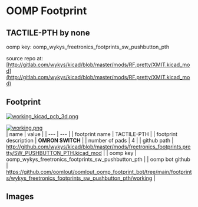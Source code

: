 # OOMP Footprint  
## TACTILE-PTH  by none  
  
oomp key: oomp_wykys_freetronics_footprints_sw_pushbutton_pth  
  
source repo at: [http://gitlab.com/wykys/kicad/blob/master/mods/RF.pretty/XMIT.kicad_mod](http://gitlab.com/wykys/kicad/blob/master/mods/RF.pretty/XMIT.kicad_mod)  
## Footprint  
  
[![working_kicad_pcb_3d.png](working_kicad_pcb_3d_600.png)](working_kicad_pcb_3d.png)  
  
[![working.png](working_600.png)](working.png)  
| name | value | 
| --- | --- | 
| footprint name | TACTILE-PTH | 
| footprint description | <b>OMRON SWITCH</b> | 
| number of pads | 4 | 
| github path | http://github.com/wykys/kicad/blob/master/mods/freetronics_footprints.pretty/SW_PUSHBUTTON_PTH.kicad_mod | 
| oomp key | oomp_wykys_freetronics_footprints_sw_pushbutton_pth | 
| oomp bot github | https://github.com/oomlout/oomlout_oomp_footprint_bot/tree/main/footprints/wykys_freetronics_footprints_sw_pushbutton_pth/working | 
## Images  
